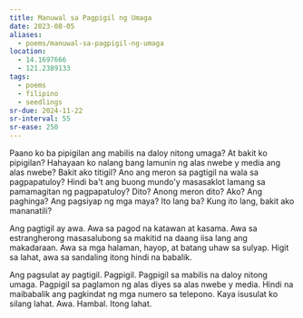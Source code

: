 ```yaml
---
title: Manuwal sa Pagpigil ng Umaga
date: 2023-08-05
aliases:
  - poems/manuwal-sa-pagpigil-ng-umaga
location:
  - 14.1697666
  - 121.2389133
tags:
  - poems
  - filipino
  - seedlings
sr-due: 2024-11-22
sr-interval: 55
sr-ease: 250
---
```

Paano ko ba pipigilan ang mabilis na daloy nitong umaga? At bakit ko pipigilan? Hahayaan ko nalang bang lamunin ng alas nwebe y media ang alas nwebe? Bakit ako titigil? Ano ang meron sa pagtigil na wala sa pagpapatuloy? Hindi ba't ang buong mundo'y masasaklot lamang sa pamamagitan ng pagpapatuloy? Dito? Anong meron dito? Ako? Ang paghinga? Ang pagsiyap ng mga maya? Ito lang ba? Kung ito lang, bakit ako mananatili?

Ang pagtigil ay awa. Awa sa pagod na katawan at kasama. Awa sa estrangherong masasalubong sa makitid na daang iisa lang ang makadaraan. Awa sa mga halaman, hayop, at batang uhaw sa sulyap. Higit sa lahat, awa sa sandaling itong hindi na babalik.

Ang pagsulat ay pagtigil. Pagpigil. Pagpigil sa mabilis na daloy nitong umaga. Pagpigil sa paglamon ng alas diyes sa alas nwebe y media. Hindi na maibabalik ang pagkindat ng mga numero sa telepono. Kaya isusulat ko silang lahat. Awa. Hambal. Itong lahat.